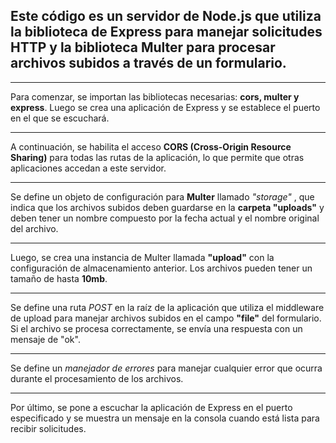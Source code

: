 ## Este código es un servidor de **Node.js** que utiliza la biblioteca de Express para manejar solicitudes HTTP y la biblioteca **Multer** para procesar archivos subidos a través de un formulario.

---

Para comenzar, se importan las bibliotecas necesarias: **cors, multer y express**. Luego se crea una aplicación de Express y se establece el puerto en el que se escuchará.

---

A continuación, se habilita el acceso **CORS (Cross-Origin Resource Sharing)** para todas las rutas de la aplicación, lo que permite que otras aplicaciones accedan a este servidor.

---

Se define un objeto de configuración para **Multer** llamado _"storage"_ , que indica que los archivos subidos deben guardarse en la **carpeta "uploads"** y deben tener un nombre compuesto por la fecha actual y el nombre original del archivo.

---

Luego, se crea una instancia de Multer llamada **"upload"** con la configuración de almacenamiento anterior. Los archivos pueden tener un tamaño de hasta **10mb**.

---

Se define una ruta _POST_ en la raíz de la aplicación que utiliza el middleware de upload para manejar archivos subidos en el campo **"file"** del formulario. Si el archivo se procesa correctamente, se envía una respuesta con un mensaje de "ok".

---

Se define un _manejador de errores_ para manejar cualquier error que ocurra durante el procesamiento de los archivos.

---

Por último, se pone a escuchar la aplicación de Express en el puerto especificado y se muestra un mensaje en la consola cuando está lista para recibir solicitudes.
